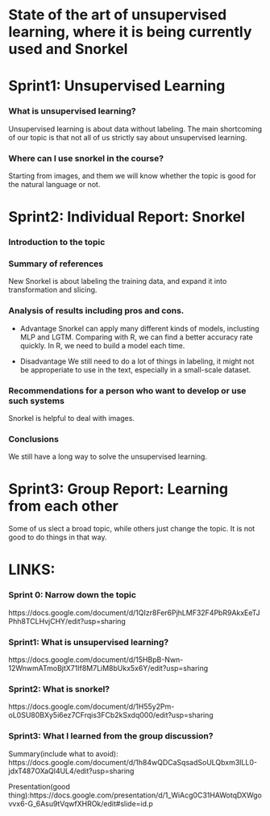 State of the art of unsupervised learning, where it is being currently used and Snorkel
=======
Sprint1: Unsupervised Learning
=======
### What is unsupervised learning?
<p> Unsupervised learning is about data without labeling. The main shortcoming of our topic is that not all of us strictly say about unsupervised learning. <p>
  
### Where can I use snorkel in the course?
<p> Starting from images, and them we will know whether the topic is good for the natural language or not. <p>
  
Sprint2: Individual Report: Snorkel
======

### Introduction to the topic
### Summary of references
<p> New Snorkel is about labeling the training data, and expand it into transformation and slicing. <p>

### Analysis of results including pros and cons. 

* Advantage
Snorkel can apply many different kinds of models, inclusting MLP and LGTM. Comparing with R, we can find a better accuracy rate quickly. In R, we need to build a model each time.

* Disadvantage
We still need to do a lot of things in labeling, it might not be approperiate to use in the text, especially in a small-scale dataset.

### Recommendations for a person who want to develop or use such systems
<p> Snorkel is helpful to deal with images. <p>
  
### Conclusions
<p> We still have a long way to solve the unsupervised learning. <p>

Sprint3: Group Report: Learning from each other
======================================
<p> Some of us slect a broad topic, while others just change the topic. It is not good to do things in that way. <p>
   
LINKS:
=============
### Sprint 0: Narrow down the topic
<p> https://docs.google.com/document/d/1QIzr8Fer6PjhLMF32F4PbR9AkxEeTJPhh8TCLHvjCHY/edit?usp=sharing <p>
  
### Sprint1: What is unsupervised learning?
<p> https://docs.google.com/document/d/15HBpB-Nwn-12WnwmATmoBjtX71If8M7LiM8bUkx5x6Y/edit?usp=sharing <p>
  
### Sprint2: What is snorkel?
<p>https://docs.google.com/document/d/1H55y2Pm-oL0SU80BXy5i6ez7CFrqis3FCb2kSxdq000/edit?usp=sharing <p>
  
### Sprint3: What I learned from the group discussion?
<p> Summary(include what to avoid): https://docs.google.com/document/d/1h84wQDCaSqsadSoULQbxm3ILL0-jdxT487OXaQl4UL4/edit?usp=sharing <p>
<p> Presentation(good thing):https://docs.google.com/presentation/d/1_WiAcg0C31HAWotqDXWgovvx6-G_6Asu9tVqwfXHROk/edit#slide=id.p <p>

